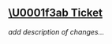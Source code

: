 ## [\U0001f3ab Ticket](https://fullslutdev.atlassian.net/browse/TRASH-<NUMBER>)

*add description of changes...*

